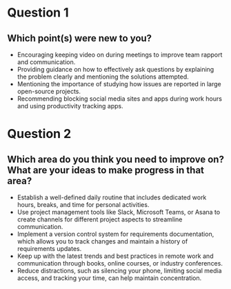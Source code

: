 # Question 1

## Which point(s) were new to you?

- Encouraging keeping video on during meetings to improve team rapport and communication.
- Providing guidance on how to effectively ask questions by explaining the problem clearly and mentioning the solutions attempted.
- Mentioning the importance of studying how issues are reported in large open-source projects.
- Recommending blocking social media sites and apps during work hours and using productivity tracking apps.

# Question 2

## Which area do you think you need to improve on? What are your ideas to make progress in that area?

- Establish a well-defined daily routine that includes dedicated work hours, breaks, and time for personal activities.
- Use project management tools like Slack, Microsoft Teams, or Asana to create channels for different project aspects to streamline communication.
- Implement a version control system for requirements documentation, which allows you to track changes and maintain a history of requirements updates.
- Keep up with the latest trends and best practices in remote work and communication through books, online courses, or industry conferences.
- Reduce distractions, such as silencing your phone, limiting social media access, and tracking your time, can help maintain concentration.
